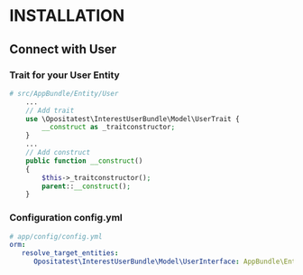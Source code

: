 # INSTALLATION

## Connect with User

### Trait for your User Entity

```php
# src/AppBundle/Entity/User
    ...
    // Add trait
    use \Opositatest\InterestUserBundle\Model\UserTrait {
        __construct as _traitconstructor;
    }
    ...
    // Add construct
    public function __construct()
    {
        $this->_traitconstructor();
        parent::__construct();
    }
```

### Configuration config.yml

```yaml
# app/config/config.yml
orm:
   resolve_target_entities:
      Opositatest\InterestUserBundle\Model\UserInterface: AppBundle\Entity\User
```